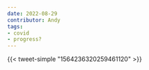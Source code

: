 ```yaml
---
date: 2022-08-29
contributor: Andy
tags:
- covid
- progress?
---
```

{{< tweet-simple "1564236320259461120" >}}
